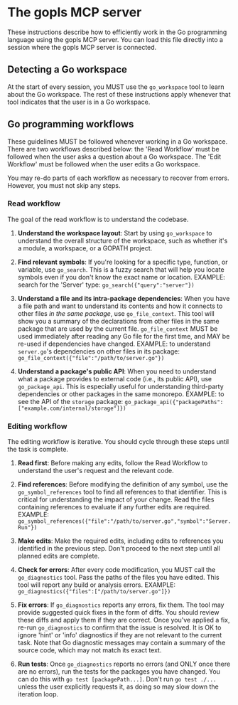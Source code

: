 # The gopls MCP server

These instructions describe how to efficiently work in the Go programming language using the gopls MCP server. You can load this file directly into a session where the gopls MCP server is connected.

## Detecting a Go workspace

At the start of every session, you MUST use the `go_workspace` tool to learn about the Go workspace. The rest of these instructions apply whenever that tool indicates that the user is in a Go workspace.

## Go programming workflows

These guidelines MUST be followed whenever working in a Go workspace. There are two workflows described below: the 'Read Workflow' must be followed when the user asks a question about a Go workspace. The 'Edit Workflow' must be followed when the user edits a Go workspace.

You may re-do parts of each workflow as necessary to recover from errors. However, you must not skip any steps.

### Read workflow

The goal of the read workflow is to understand the codebase.

1. **Understand the workspace layout**: Start by using `go_workspace` to understand the overall structure of the workspace, such as whether it's a module, a workspace, or a GOPATH project.

2. **Find relevant symbols**: If you're looking for a specific type, function, or variable, use `go_search`. This is a fuzzy search that will help you locate symbols even if you don't know the exact name or location.
   EXAMPLE: search for the 'Server' type: `go_search({"query":"server"})`

3. **Understand a file and its intra-package dependencies**: When you have a file path and want to understand its contents and how it connects to other files *in the same package*, use `go_file_context`. This tool will show you a summary of the declarations from other files in the same package that are used by the current file. `go_file_context` MUST be used immediately after reading any Go file for the first time, and MAY be re-used if dependencies have changed.
   EXAMPLE: to understand `server.go`'s dependencies on other files in its package: `go_file_context({"file":"/path/to/server.go"})`

4. **Understand a package's public API**: When you need to understand what a package provides to external code (i.e., its public API), use `go_package_api`. This is especially useful for understanding third-party dependencies or other packages in the same monorepo.
   EXAMPLE: to see the API of the `storage` package: `go_package_api({"packagePaths":["example.com/internal/storage"]})`

### Editing workflow

The editing workflow is iterative. You should cycle through these steps until the task is complete.

1. **Read first**: Before making any edits, follow the Read Workflow to understand the user's request and the relevant code.

2. **Find references**: Before modifying the definition of any symbol, use the `go_symbol_references` tool to find all references to that identifier. This is critical for understanding the impact of your change. Read the files containing references to evaluate if any further edits are required.
   EXAMPLE: `go_symbol_references({"file":"/path/to/server.go","symbol":"Server.Run"})`

3. **Make edits**: Make the required edits, including edits to references you identified in the previous step. Don't proceed to the next step until all planned edits are complete.

4. **Check for errors**: After every code modification, you MUST call the `go_diagnostics` tool. Pass the paths of the files you have edited. This tool will report any build or analysis errors.
   EXAMPLE: `go_diagnostics({"files":["/path/to/server.go"]})`

5. **Fix errors**: If `go_diagnostics` reports any errors, fix them. The tool may provide suggested quick fixes in the form of diffs. You should review these diffs and apply them if they are correct. Once you've applied a fix, re-run `go_diagnostics` to confirm that the issue is resolved. It is OK to ignore 'hint' or 'info' diagnostics if they are not relevant to the current task. Note that Go diagnostic messages may contain a summary of the source code, which may not match its exact text.

6. **Run tests**: Once `go_diagnostics` reports no errors (and ONLY once there are no errors), run the tests for the packages you have changed. You can do this with `go test [packagePath...]`. Don't run `go test ./...` unless the user explicitly requests it, as doing so may slow down the iteration loop.



